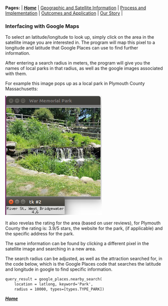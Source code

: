 **Pages:** | [***Home***](https://rickyroze.github.io/SoftDesFinalProject/) |  [Geographic and Satellite Information](https://rickyroze.github.io/SoftDesFinalProject/GIS "GIS info page") | [Process and Implementation](https://rickyroze.github.io/SoftDesFinalProject/TechnicalPage "Technical Page") | [Outcomes and Application](https://rickyroze.github.io/SoftDesFinalProject/ResultsPage "Results") | [Our Story](https://rickyroze.github.io/SoftDesFinalProject/OurStory "Our Story") |
### Interfacing with Google Maps
To select an latitude/longitude to look up, simply click on the area in the satellite image you are interested in. The program will map this pixel to a longitude and latitude that Google Places can use to find further information.

After entering a search radius in meters, the program will give you the names of local parks in that radius, as well as the google images associated with them. 

For example this image pops up as a local park in Plymouth County Massachusetts:

![](./park.png)

It also revelas the rating for the area (based on user reviews), for Plymouth County the rating is: 3.9/5 stars, the website for the park, (if applicable) and the specific address for the park.

The same information can be found by clicking a different pixel in the satellite image and searching in a new area. 

The search radius can be adjusted, as well as the attraction searched for, in the code below, which is the Google Places code that searches the latitude and longitude in google to find specific information. 

    query_result = google_places.nearby_search(
        location = latlong, keyword='Park',
        radius = 10000, types=[types.TYPE_PARK])

[***Home***](https://rickyroze.github.io/SoftDesFinalProject/)
